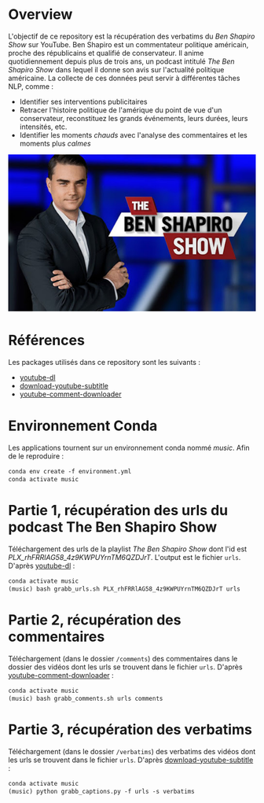 # Overview

L'objectif de ce repository est la récupération des verbatims du *Ben Shapiro Show* sur YouTube. Ben Shapiro est un commentateur politique américain, proche des républicains et qualifié de conservateur. Il anime quotidiennement depuis plus de trois ans, un  podcast intitulé *The Ben Shapiro Show* dans lequel il donne son avis sur l'actualité politique américaine. La collecte de ces données peut servir à différentes tâches NLP, comme : 
 * Identifier ses interventions publicitaires
 * Retracer l'histoire politique de l'amérique du point de vue d'un conservateur, reconstituez les grands événements, leurs durées, leurs intensités, etc.
 * Identifier les moments *chauds* avec l'analyse des commentaires et les moments plus *calmes*

<img src="img/benshap.jpg" width="512">


# Références

Les packages utilisés dans ce repository sont les suivants : 
 * [youtube-dl](https://github.com/ytdl-org/youtube-dl)
 * [download-youtube-subtitle](https://github.com/xsthunder/download-youtube-subtitle)
 * [youtube-comment-downloader](https://github.com/egbertbouman/youtube-comment-downloader)


# Environnement Conda

Les applications tournent sur un environnement conda nommé *music*. Afin de le reproduire :

```
conda env create -f environment.yml
conda activate music
```

# Partie 1, récupération des urls du podcast **The Ben Shapiro Show**

Téléchargement des urls de la playlist *The Ben Shapiro Show* dont l'id est *PLX_rhFRRlAG58_4z9KWPUYrnTM6QZDJrT*. L'output est le fichier `urls`. D'après [youtube-dl](https://github.com/ytdl-org/youtube-dl) :

```
conda activate music
(music) bash grabb_urls.sh PLX_rhFRRlAG58_4z9KWPUYrnTM6QZDJrT urls
```

# Partie 2, récupération des commentaires

Téléchargement (dans le dossier `/comments`) des commentaires dans le dossier des vidéos dont les urls se trouvent dans le fichier `urls`. D'après [youtube-comment-downloader](https://github.com/egbertbouman/youtube-comment-downloader) :

```
conda activate music
(music) bash grabb_comments.sh urls comments
```

# Partie 3, récupération des verbatims

Téléchargement (dans le dossier `/verbatims`) des verbatims des vidéos dont les urls se trouvent dans le fichier `urls`. D'après [download-youtube-subtitle](https://github.com/xsthunder/download-youtube-subtitle) :

```
conda activate music
(music) python grabb_captions.py -f urls -s verbatims
```
